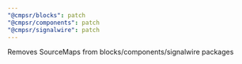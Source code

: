 ```yaml
---
"@cmpsr/blocks": patch
"@cmpsr/components": patch
"@cmpsr/signalwire": patch
---
```


Removes SourceMaps from blocks/components/signalwire packages
